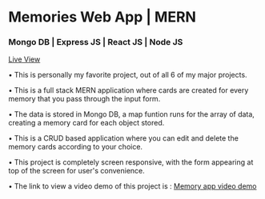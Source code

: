 <h1> Memories Web App | MERN </h1> 

<h3> Mongo DB | Express JS | React JS | Node JS  </h3> 

<p>  <a href="https://tubular-sorbet-3779ff.netlify.app/"> Live View </a> </p>

<p>  • This is personally my favorite project, out of all 6 of my major projects. </p>

<p>  • This is a full stack MERN application where cards are created for every memory that you pass through the input form. </p>

<p>  • The data is stored in Mongo DB, a map funtion runs for the array of data, creating a memory card for each object stored. </p>

<p>  • This is a CRUD based application where you can edit and delete the memory cards according to your choice. </p>

<p>  • This project is completely screen responsive, with the form appearing at top of the screen for user's convenience. </p>

<p>  • The link to view a video demo of this project is : <a href="https://www.youtube.com/watch?v=EeVS_Avp_WA&ab_channel=AnirudhKadian"> Memory app video demo </a> </p>
